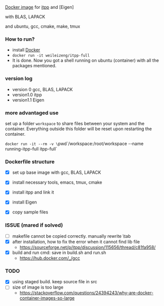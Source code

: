 [Docker image](https://hub.docker.com/repository/docker/weileizeng/itpp-full) for [itpp](http://itpp.sourceforge.net/4.3.1/) and [Eigen]

with BLAS, LAPACK

and ubuntu, gcc, cmake, make, tmux

### How to run?
- install [Docker](https://www.docker.com/)
- `docker run -it weileizeng/itpp-full`
- It is done. Now you got a shell running on ubuntu (container) with all the packages mentioned.


### version log
- version 0  gcc, BLAS, LAPACK
- version1.0 itpp
- version1.1 Eigen 


### more advantaged use
set up a folder `workspace` to share files between your system and the container. Everything outside this folder will be reset upon restarting the container.

`docker run -it --rm -v \`pwd\`/workspace:/root/workspace --name running-itpp-full itpp-full`


### Dockerfile structure
- [x] set up base image with gcc, BLAS, LAPACK
- [x] install necessary tools, emacs, tmux, cmake
- [x] install itpp and link it
- [x] install Eigen
- [x] copy sample files


### ISSUE (mared if solved)
- [ ] makefile cannot be copied correctly. manually rewrite \tab
- [x] after installation, how to fix the error when it cannot find lib file
  - https://sourceforge.net/p/itpp/discussion/115656/thread/c81fa958/
- [x] build and run cmd: save in build.sh and run.sh
  - https://hub.docker.com/_/gcc


### TODO
- [x] using staged build. keep source file in src
- [ ] size of image is too large
  - https://stackoverflow.com/questions/24394243/why-are-docker-container-images-so-large


